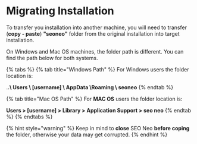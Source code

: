 # Migrating Installation

To transfer you installation into another machine, you will need to transfer (**copy - paste**) **"seoneo"** folder from the original installation into target installation.

On Windows and Mac OS machines, the folder path is different. You can find the path below for both systems.

{% tabs %}
{% tab title="Windows Path" %}
For Windows users the folder location is:

.**.\ Users \ \[username] \ AppData \Roaming \ seoneo**
{% endtab %}

{% tab title="Mac OS Path" %}
For **MAC OS** users the folder location is:

**Users > \[username] > Library > Application Support > seo neo**
{% endtab %}
{% endtabs %}

{% hint style="warning" %}
Keep in mind to **close** SEO Neo **before coping** the folder, otherwise your data may get corrupted.
{% endhint %}
